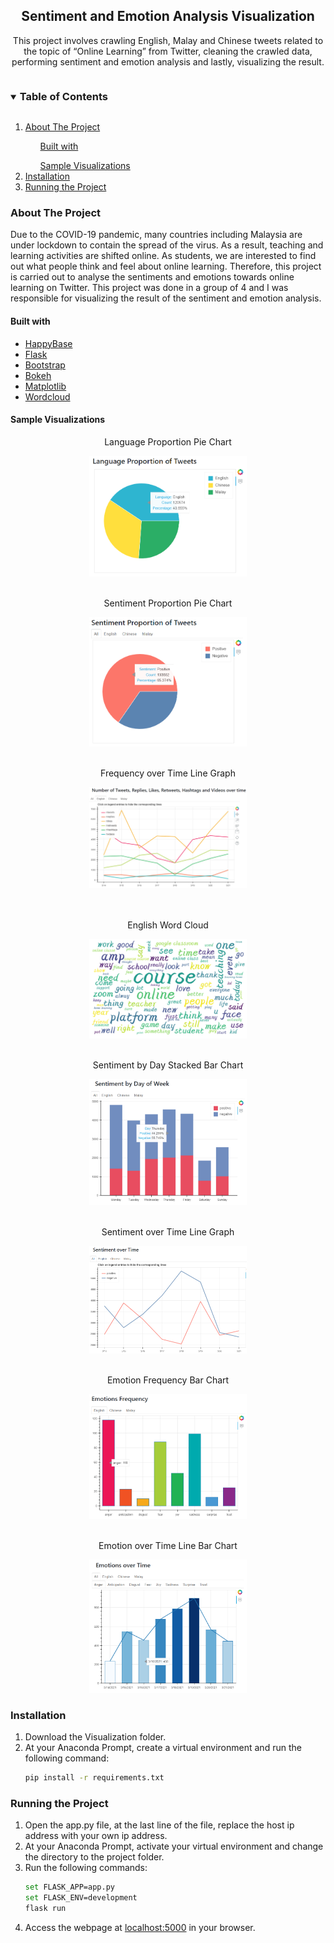 <p align="center">
  <h2 align="center">Sentiment and Emotion Analysis Visualization</h2>

  <p align="center">
    This project involves crawling English, Malay and Chinese tweets related to the topic of “Online Learning” from Twitter, cleaning the crawled data, performing sentiment and emotion analysis and lastly, visualizing the result.
  </p>
</p>

<details open="open">
  <summary><h3 style="display: inline-block">Table of Contents</h3></summary>
  <ol>
    <li>
      <a href="#about-the-project">About The Project</a>
    </li>
      <ul>
        <a href="#built">Built with</a>
      </ul>
      <ul>
        <a href="#viz">Sample Visualizations</a>
      </ul>
    <li>
      <a href="#setup">Installation</a>
    </li>
    <li>
      <a href="#run">Running the Project</a>
    </li>
  </ol>
</details>


<h3 id="about-the-project">About The Project</h3>

Due to the COVID-19 pandemic, many countries including Malaysia are under lockdown to contain the spread of the virus. 
As a result, teaching and learning activities are shifted online. As students, we are interested to find out what people think and feel about online learning.
Therefore, this project is carried out to analyse the sentiments and emotions towards online learning on Twitter.
This project was done in a group of 4 and I was responsible for visualizing the result of the sentiment and emotion analysis.

<h4 id="built">Built with</h4>

* [HappyBase](https://happybase.readthedocs.io/en/latest/)
* [Flask](https://flask.palletsprojects.com/en/2.0.x/)
* [Bootstrap](https://getbootstrap.com/)
* [Bokeh](https://docs.bokeh.org/en/latest/index.html)
* [Matplotlib](https://matplotlib.org/)
* [Wordcloud](https://amueller.github.io/word_cloud/)


<h4 id="viz">Sample Visualizations</h4>

<div align="center">
  <p style="text-align:center;">Language Proportion Pie Chart</p>
  <img src="screenshots/language_proportion_pie_chart.PNG" alt="Language Proportion Pie Chart" width="50%">
</div><br>
<div align="center">
  <p style="text-align:center;">Sentiment Proportion Pie Chart</p>
  <img src="screenshots/sentiment_proportion_pie_chart.PNG" alt="Sentiment Proportion Pie Chart" width="50%">
</div><br>
<div align="center">
  <p style="text-align:center;">Frequency over Time Line Graph</p>
  <img src="screenshots/frequency_over_time_line_graph.png" alt="Frequency over Time Line Graph" width="50%">
</div><br><br>
<div align="center">
  <p style="text-align:center;">English Word Cloud</p>
  <img src="screenshots/english_word_cloud.png" alt="English Word Cloud" width="50%">
</div><br>
<div align="center">
  <p style="text-align:center;">Sentiment by Day Stacked Bar Chart</p>
  <img src="screenshots/sentiment_by_day_stacked_bar_chart.PNG" alt="Sentiment by Day Stacked Bar Chart" width="50%">
</div><br>
<div align="center">
  <p style="text-align:center;">Sentiment over Time Line Graph</p>
  <img src="screenshots/sentiment_over_time_line_graph.png" alt="Sentiment over Time Line Graph" width="50%">
</div><br>
<div align="center">
  <p style="text-align:center;">Emotion Frequency Bar Chart</p>
  <img src="screenshots/emotion_frequency_bar_chart.PNG" alt="Emotion Frequency Bar Chart" width="50%">
</div><br>
<div align="center">
  <p style="text-align:center;">Emotion over Time Line Bar Chart</p>
  <img src="screenshots/emotion_over_time_line_bar_chart.PNG" alt="Emotion over Time Line Bar Chart" width="50%">
</div>

<h3 id="setup">Installation</h3>

1. Download the Visualization folder.
2. At your Anaconda Prompt, create a virtual environment and run the following command: <br>
   ```sh
   pip install -r requirements.txt
   ```

<h3 id="run">Running the Project</h3>

1. Open the app.py file, at the last line of the file, replace the host ip address with your own ip address.
2. At your Anaconda Prompt, activate your virtual environment and change the directory to the project folder.
3. Run the following commands:
   ```sh
   set FLASK_APP=app.py
   set FLASK_ENV=development
   flask run
   ```
4. Access the webpage at [localhost:5000](http://localhost:5000) in your browser.

